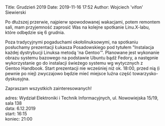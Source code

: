 Title: Grudzień 2019
Date: 2019-11-16 17:52
Author: Wojciech 'vifon' Siewierski

Po dłuższej przerwie, najpierw spowodowanej wakacjami, potem remontem
sali, mam przyjemność zaprosić Was na kolejne spotkanie Linu.X-labu,
które odbędzie się 6 grudnia.

Poza tradycyjnymi pogaduchami okołolinuksowymi, na spotkaniu
posłuchamy prezentacji Łukasza Posadowskiego pod tytułem "Instalacja
każdej dystrybucji Linuksa metodą 'na Gentoo'".  Planowane jest
wykonanie obrazu systemu bazowego na podstawie Ubuntu bądź Fedory, a
następnie wykorzystanie go do instalacji świeżego systemu wg
wytycznych z Gentoo Handbook.  Start prezentacji nie wcześniej niż
ok. 18:00, przed nią (i pewnie po niej) zwyczajowo będzie mieć miejsce
luźna część towarzysko-dyskusyjna.

Zapraszam wszystkich zainteresowanych!

adres: Wydział Elektroniki i Technik Informacyjnych, ul. Nowowiejska 15/19, sala 138  
data: 6.12.2019  
start: 16:15  
koniec: 21:00
